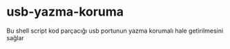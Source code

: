 # usb-yazma-koruma
Bu shell script kod parçacığı usb portunun yazma korumalı hale getirilmesini sağlar
